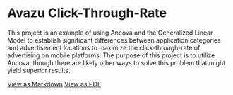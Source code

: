 # Avazu Click-Through-Rate

This project is an example of using Ancova and the Generalized Linear Model to establish significant differences between application categories and advertisement locations to maximize the click-through-rate of advertising on mobile platforms. The purpose of this project is to utilize Ancova, though there are likely other ways to solve this problem that might yield superior results. 

[View as Markdown](https://github.com/cbagg/avazu_click_through/blob/master/Avazu_Click_Through_Rate_Analysis.md)
[View as PDF](https://github.com/cbagg/avazu_click_through/raw/master/Avazu_Click_Through_Rate_Analysis.pdf)